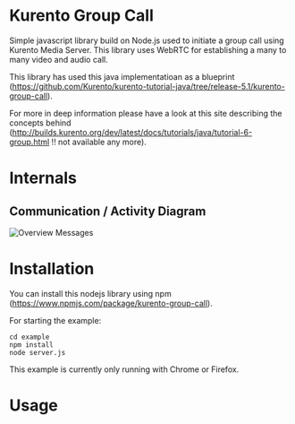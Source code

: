 Kurento Group Call
===

Simple javascript library build on Node.js used to initiate a group call using Kurento Media Server.
This library uses WebRTC for establishing a many to many video and audio call.

This library has used this java implementatioan as a blueprint (https://github.com/Kurento/kurento-tutorial-java/tree/release-5.1/kurento-group-call).

For more in deep information please have a look at this site describing the
concepts behind
(http://builds.kurento.org/dev/latest/docs/tutorials/java/tutorial-6-group.html !! not available any more).


# Internals

## Communication / Activity Diagram
![Overview Messages](/docs/overview_messages.png?raw=true "Activity Diagram")

Installation
===

You can install this nodejs library using npm (https://www.npmjs.com/package/kurento-group-call).

For starting the example:
```
cd example
npm install
node server.js
```
This example is currently only running with Chrome or Firefox.

Usage
===





